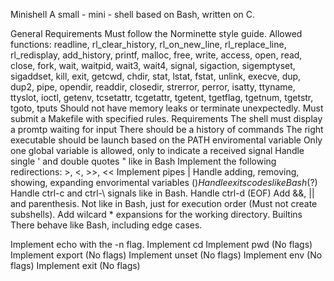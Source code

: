Minishell
A small - mini - shell based on Bash, written on C.

General Requirements
Must follow the Norminette style guide.
Allowed functions: readline, rl_clear_history, rl_on_new_line, rl_replace_line, rl_redisplay, add_history, printf, malloc, free, write, access, open, read, close, fork, wait, waitpid, wait3, wait4, signal, sigaction, sigemptyset, sigaddset, kill, exit, getcwd, chdir, stat, lstat, fstat, unlink, execve, dup, dup2, pipe, opendir, readdir, closedir, strerror, perror, isatty, ttyname, ttyslot, ioctl, getenv, tcsetattr, tcgetattr, tgetent, tgetflag, tgetnum, tgetstr, tgoto, tputs
Should not have memory leaks or terminate unexpectedly.
Must submit a Makefile with specified rules.
Requirements
The shell must display a promtp waiting for input
There should be a history of commands
The right executable should be launch based on the PATH enviromental variable
Only one global variable is allowed, only to indicate a received signal
Handle single ' and double quotes " like in Bash
Implement the following redirections: >, <, >>, <<
Implement pipes |
Handle adding, removing, showing, expanding envorimental variables ($)
Handle exits codes like Bash ($?)
Handle ctrl-c and ctrl-\ signals like in Bash.
Handle ctrl-d (EOF)
Add &&, || and parenthesis. Not like in Bash, just for execution order (Must not create subshells).
Add wilcard * expansions for the working directory.
Builtins
There behave like Bash, including edge cases.

Implement echo with the -n flag.
Implement cd
Implement pwd (No flags)
Implement export (No flags)
Implement unset (No flags)
Implement env (No flags)
Implement exit (No flags)
